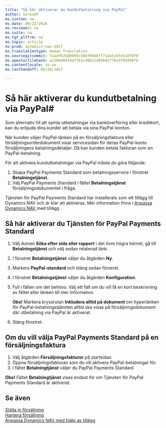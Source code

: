 ```yaml
---
title: "Så här aktiverar du kundutbetalning via PayPal"
author: SorenGP
ms.custom: na
ms.date: 09/22/2016
ms.reviewer: na
ms.suite: na
ms.tgt_pltfrm: na
ms.topic: article
ms-prod: dynamics-nav-2017
ms.translationtype: Human Translation
ms.sourcegitcommit: 51adfb3588099c496f0946ff71da5c6fe518f070
ms.openlocfilehash: a2268d8454af761c40b11d89b01778a3f92090fb
ms.contentlocale: sv-se
ms.lasthandoff: 06/26/2017

---
```


# <a name="how-to-enable-customer-payments-through-paypal"></a>Så här aktiverar du kundutbetalning via PayPal#
Som alternativ till att samla utbetalningar via banköverföring eller kreditkort, kan du erbjuda dina kunder att betala via sina PayPal-konton.

När kunden väljer PayPal-länken på en försäljningsfaktura eller försäljningsorderdokument visar servicesidan för deras PayPal-konto försäljningens betalningsdetaljer. Då kan kunden betala fakturan som en PayPal-betalning.

För att aktivera kundutbetalningar via PayPal måste du göra följande:

1. Skapa PayPal Payments Standard som betalningsservice i fönstret **Betalningstjänst**.
2. Välj PayPal Payments Standard i fältet **Betalningstjänst** försäljningsdokumentet i fråga.

Tjänsten för PayPal Payments Standard har installerats som ett tillägg till Dynamics NAV och är klar att aktiveras. Mer information finns i [Anpassa Dynamics NAV ](ui-extensions.md) med tillägg .

## <a name="to-enable-the-paypal-payments-standard-service"></a>Så här aktiverar du Tjänsten för PayPal Payments Standard
1. Välj ikonen **Söka efter sida eller rapport** i det övre högra hörnet, gå till **Betalningstjänst** och välj sedan relaterad länk.  
2. I fönstret **Betalningstjänst** väljer du åtgärden **Ny**.
3. Markera **PayPal-standard** och stäng sedan fönstret.
4. I fönstret **Betalningstjänst** väljer du åtgärden **Konfiguration**.
5. Fyll i fälten om det behövs. Välj ett fält om du vill få en kort beskrivning av fältet eller länken till mer information.

    **Obs!** Markera kryssrutan **Inkludera alltid på dokument** om hyperlänken för PayPal-betalningstjänsten alltid ska visas på försäljningsdokument där utbetalning via PayPal är aktiverat.

6. Stäng fönstret.

## <a name="to-select-paypal-payments-standard-on-a-sales-invoice"></a>Om du vill välja PayPal Payments Standard på en försäljningsfaktura
1. Välj åtgärden **Försäljningsfakturor** på startsidan.
2. Öppna försäljningsfakturan som du vill aktivera PayPal-betalningar för.
3. I fältet **Betalningtjänst** väljer du PayPal Payments Standard

**Obs!** Fältet **Betalningtjänst** visas endast för om Tjänsten för PayPal Payments Standard är aktiverat.   

## <a name="see-also"></a>Se även  
[Ställa in försäljning](sales-setup-sales.md)  
[Hantera försäljning](sales-manage-sales.md)  
[Anpassa Dynamics NAV med hjälp av tillägg](ui-extensions.md)

